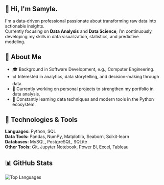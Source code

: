 <!--
**samylesousa/samylesousa** is a ✨ _special_ ✨ repository because its `README.md` (this file) appears on your GitHub profile.

Here are some ideas to get you started:

- 🔭 I’m currently working on ...
- 🌱 I’m currently learning ...
- 👯 I’m looking to collaborate on ...
- 🤔 I’m looking for help with ...
- 💬 Ask me about ...
- 📫 How to reach me: ...
- 😄 Pronouns: ...
- ⚡ Fun fact: ...
-->

## 👋 Hi, I'm Samyle.

I'm a data-driven professional passionate about transforming raw data into actionable insights.  
Currently focusing on **Data Analysis** and **Data Science**, I’m continuously developing my skills in data visualization, statistics, and predictive modeling.

## 🧠 About Me
- 🎓 Background in Software Development, e.g., Computer Engineering.  
- 📊 Interested in analytics, data storytelling, and decision-making through data.  
- 🚀 Currently working on personal projects to strengthen my portfolio in data analysis.  
- 🌱 Constantly learning data techniques and modern tools in the Python ecosystem.

## 🧰 Technologies & Tools

**Languages:** Python, SQL  
**Data Tools:** Pandas, NumPy, Matplotlib, Seaborn, Scikit-learn  
**Databases:** MySQL, PostgreSQL, SQLite  
**Other Tools:** Git, Jupyter Notebook, Power BI, Excel, Tableau  

## 📊 GitHub Stats

![Top Languages](https://github-readme-stats.vercel.app/api/top-langs/?username=samylesousa&layout=compact&theme=tokyonight)

<!--

## 📂 Featured Projects

| Project | Description | Technologies |
|----------|--------------|---------------|
| [⚾ Baseball Data Analysis](https://github.com/samylesousa/baseball) | Exploratory analysis of baseball statistics to identify performance patterns across teams and players. | Python, Pandas, Matplotlib, Numpy |
| [🎥 Movies Data Analysis](https://github.com/samylesousa/movies_imdb) | A project analyzing film data, focused on predicting ratings. | Python, Pandas, Matplotlib, Sklearn, Numpy |



## 📫 Contact

- **Linkedin:** [https://www.linkedin.com/in/samylesousa](https://www.linkedin.com/in/samylesousa/) 

⭐ *Always exploring new ways to make data meaningful.*
--!>

